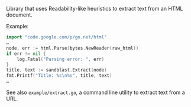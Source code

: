 Library that uses Readability-like heuristics to extract text from an HTML document.

Example:
```go
import "code.google.com/p/go.net/html"
…
node, err := html.Parse(bytes.NewReader(raw_html))
if err != nil {
	log.Fatal("Parsing error: ", err)
}
title, text := sandblast.Extract(node)
fmt.Printf("Title: %s\n%s", title, text)
…
```
See also `example/extract.go`, a command line utility to extract text from a URL.
